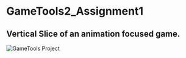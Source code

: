 # GameTools2_Assignment1
## Vertical Slice of an animation focused game.

![GameTools Project](http://i64.tinypic.com/33bgwpd.png)

